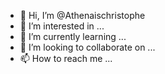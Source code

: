 - 👋 Hi, I’m @Athenaischristophe
- 👀 I’m interested in ...
- 🌱 I’m currently learning ...
- 💞️ I’m looking to collaborate on ...
- 📫 How to reach me ...

<!---
Athenaischristophe/Athenaischristophe is a ✨ special ✨ repository because its `README.md` (this file) appears on your GitHub profile.
You can click the Preview link to take a look at your changes.
--->
